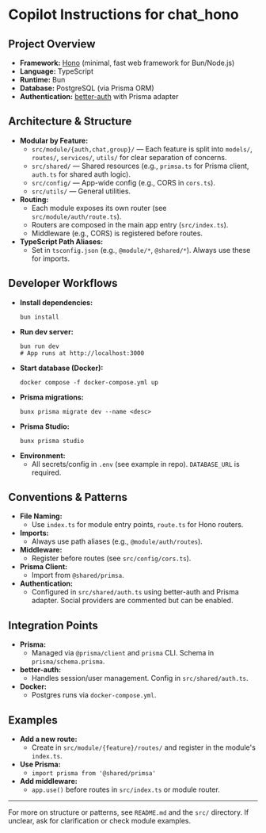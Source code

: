 # Copilot Instructions for chat_hono

## Project Overview

- **Framework:** [Hono](https://hono.dev/) (minimal, fast web framework for Bun/Node.js)
- **Language:** TypeScript
- **Runtime:** Bun
- **Database:** PostgreSQL (via Prisma ORM)
- **Authentication:** [better-auth](https://github.com/ajayyy/better-auth) with Prisma adapter

## Architecture & Structure

- **Modular by Feature:**
  - `src/module/{auth,chat,group}/` — Each feature is split into `models/`, `routes/`, `services/`, `utils/` for clear separation of concerns.
  - `src/shared/` — Shared resources (e.g., `primsa.ts` for Prisma client, `auth.ts` for shared auth logic).
  - `src/config/` — App-wide config (e.g., CORS in `cors.ts`).
  - `src/utils/` — General utilities.
- **Routing:**
  - Each module exposes its own router (see `src/module/auth/route.ts`).
  - Routers are composed in the main app entry (`src/index.ts`).
  - Middleware (e.g., CORS) is registered before routes.
- **TypeScript Path Aliases:**
  - Set in `tsconfig.json` (e.g., `@module/*`, `@shared/*`). Always use these for imports.

## Developer Workflows

- **Install dependencies:**
  ```fish
  bun install
  ```
- **Run dev server:**
  ```fish
  bun run dev
  # App runs at http://localhost:3000
  ```
- **Start database (Docker):**
  ```fish
  docker compose -f docker-compose.yml up
  ```
- **Prisma migrations:**
  ```fish
  bunx prisma migrate dev --name <desc>
  ```
- **Prisma Studio:**
  ```fish
  bunx prisma studio
  ```
- **Environment:**
  - All secrets/config in `.env` (see example in repo). `DATABASE_URL` is required.

## Conventions & Patterns

- **File Naming:**
  - Use `index.ts` for module entry points, `route.ts` for Hono routers.
- **Imports:**
  - Always use path aliases (e.g., `@module/auth/routes`).
- **Middleware:**
  - Register before routes (see `src/config/cors.ts`).
- **Prisma Client:**
  - Import from `@shared/primsa`.
- **Authentication:**
  - Configured in `src/shared/auth.ts` using better-auth and Prisma adapter. Social providers are commented but can be enabled.

## Integration Points

- **Prisma:**
  - Managed via `@prisma/client` and `prisma` CLI. Schema in `prisma/schema.prisma`.
- **better-auth:**
  - Handles session/user management. Config in `src/shared/auth.ts`.
- **Docker:**
  - Postgres runs via `docker-compose.yml`.

## Examples

- **Add a new route:**
  - Create in `src/module/{feature}/routes/` and register in the module's `index.ts`.
- **Use Prisma:**
  - `import prisma from '@shared/primsa'`
- **Add middleware:**
  - `app.use()` before routes in `src/index.ts` or module router.

---

For more on structure or patterns, see `README.md` and the `src/` directory. If unclear, ask for clarification or check module examples.
